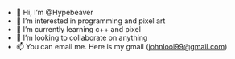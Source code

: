 - 👋 Hi, I’m @Hypebeaver
- 👀 I’m interested in programming and pixel art
- 🌱 I’m currently learning c++ and pixel
- 💞️ I’m looking to collaborate on anything
- 📫 You can email me. Here is my gmail (johnlooi99@gmail.com)

<!---
Hypebeaver/Hypebeaver is a ✨ special ✨ repository because its `README.md` (this file) appears on your GitHub profile.
You can click the Preview link to take a look at your changes.
--->
